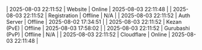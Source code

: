 | 2025-08-03 22:11:52 | Website | Online | 2025-08-03 22:11:48 |
| 2025-08-03 22:11:52 | Registration | Offline | N/A |
| 2025-08-03 22:11:52 | Auth Server | Offline | 2025-08-02 17:34:51 |
| 2025-08-03 22:11:52 | Kezan (PvE) | Offline | 2025-08-03 17:58:02 |
| 2025-08-03 22:11:52 | Gurubashi (PvP) | Offline | N/A |
| 2025-08-03 22:11:52 | Cloudflare | Online | 2025-08-03 22:11:48 |
